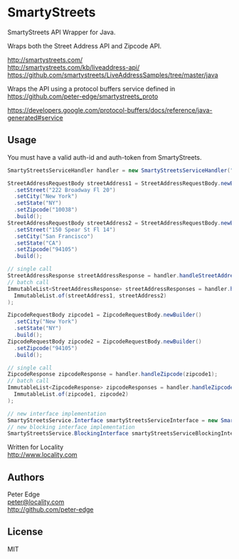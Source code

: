 # SmartyStreets

SmartyStreets API Wrapper for Java.

Wraps both the Street Address API and Zipcode API.

http://smartystreets.com/  
http://smartystreets.com/kb/liveaddress-api/  
https://github.com/smartystreets/LiveAddressSamples/tree/master/java

Wraps the API using a protocol buffers service defined in https://github.com/peter-edge/smartystreets_proto

https://developers.google.com/protocol-buffers/docs/reference/java-generated#service

## Usage

You must have a valid auth-id and auth-token from SmartyStreets.

```java
SmartyStreetsServiceHandler handler = new SmartyStreetsServiceHandler("AUTH_ID", "AUTH_TOKEN");

StreetAddressRequestBody streetAddress1 = StreetAddressRequestBody.newBuilder()
  .setStreet("222 Broadway Fl 20")
  .setCity("New York")
  .setState("NY")
  .setZipcode("10038")
  .build();
StreetAddressRequestBody streetAddress2 = StreetAddressRequestBody.newBuilder()
  .setStreet("150 Spear St Fl 14")
  .setCity("San Francisco")
  .setState("CA")
  .setZipcode("94105")
  .build();

// single call
StreetAddressResponse streetAddressResponse = handler.handleStreetAddress(streetAddress1);
// batch call
ImmutableList<StreetAddressResponse> streetAddressResponses = handler.handleStreetAddress(
  ImmutableList.of(streetAddress1, streetAddress2)
);

ZipcodeRequestBody zipcode1 = ZipcodeRequestBody.newBuilder()
  .setCity("New York")
  .setState("NY")
  .build();
ZipcodeRequestBody zipcode2 = ZipcodeRequestBody.newBuilder()
  .setZipcode("94105")
  .build();

// single call
ZipcodeResponse zipcodeResponse = handler.handleZipcode(zipcode1);
// batch call
ImmutableList<ZipcodeResponse> zipcodeResponses = handler.handleZipcode(
  ImmutableList.of(zipcode1, zipcode2)
);

// new interface implementation
SmartyStreetsService.Interface smartyStreetsServiceInterface = new SmartyStreetsServiceInterfaceImpl();
// new blocking interface implementation
SmartyStreetsService.BlockingInterface smartyStreetsServiceBlockingInterface = new SmartyStreetsServiceBlockingInterfaceImpl();
```

Written for Locality  
http://www.locality.com

## Authors

Peter Edge  
peter@locality.com  
http://github.com/peter-edge

## License

MIT
